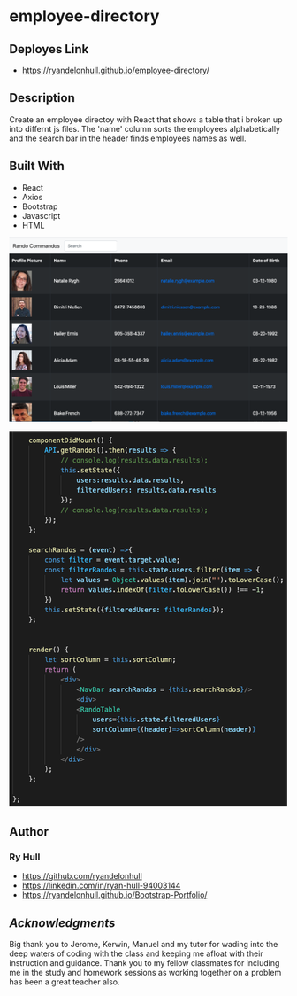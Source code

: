 # employee-directory

## Deployes Link
- https://ryandelonhull.github.io/employee-directory/

## Description

Create an employee directoy with React that shows a table that i broken up into differnt js files. The 'name' column sorts the employees alphabetically and the search bar in the header finds employees names as well.


## Built With

- React
- Axios
- Bootstrap
- Javascript
- HTML

![screen shot](./public/ScreenShot.png)


![Code Snippet](./public/CodeSnippet.png)

## Author 

### Ry Hull
 - https://github.com/ryandelonhull
 - https://linkedin.com/in/ryan-hull-94003144
 - https://ryandelonhull.github.io/Bootstrap-Portfolio/



 ## *Acknowledgments*

 Big thank you to Jerome, Kerwin, Manuel and my tutor for wading into the deep waters of coding with the class and keeping me afloat with their instruction and guidance. Thank you to my fellow classmates for including me in the study and homework sessions as working together on a problem has been a great teacher also.
